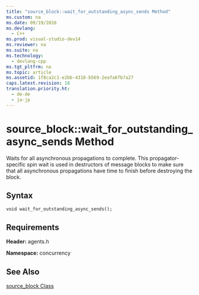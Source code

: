 ```yaml
---
title: "source_block::wait_for_outstanding_async_sends Method"
ms.custom: na
ms.date: 09/19/2016
ms.devlang: 
  - C++
ms.prod: visual-studio-dev14
ms.reviewer: na
ms.suite: na
ms.technology: 
  - devlang-cpp
ms.tgt_pltfrm: na
ms.topic: article
ms.assetid: 1f8ca2c1-e2bb-4318-b569-2eafa6fb7a27
caps.latest.revision: 18
translation.priority.ht: 
  - de-de
  - ja-jp
---
```

# source_block::wait_for_outstanding_async_sends Method
Waits for all asynchronous propagations to complete. This propagator-specific spin wait is used in destructors of message blocks to make sure that all asynchronous propagations have time to finish before destroying the block.  
  
## Syntax  
  
```  
void wait_for_outstanding_async_sends();  
```  
  
## Requirements  
 **Header:** agents.h  
  
 **Namespace:** concurrency  
  
## See Also  
 [source_block Class](../vs140/source_block-Class.md)